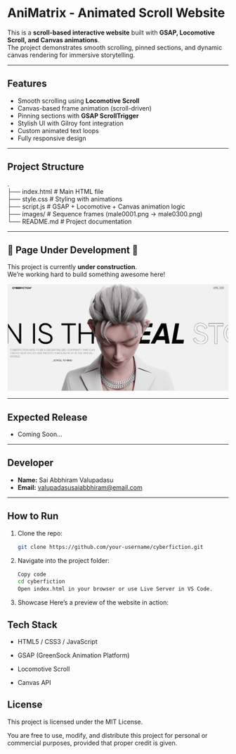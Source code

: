 # AniMatrix - Animated Scroll Website  

This is a **scroll-based interactive website** built with **GSAP, Locomotive Scroll, and Canvas animations**.  
The project demonstrates smooth scrolling, pinned sections, and dynamic canvas rendering for immersive storytelling.  

---

## Features  
- Smooth scrolling using **Locomotive Scroll**  
- Canvas-based frame animation (scroll-driven)  
- Pinning sections with **GSAP ScrollTrigger**  
- Stylish UI with Gilroy font integration  
- Custom animated text loops  
- Fully responsive design  

---

## Project Structure  

.  
├── index.html       # Main HTML file  
├── style.css        # Styling with animations  
├── script.js        # GSAP + Locomotive + Canvas animation logic  
├── images/          # Sequence frames (male0001.png → male0300.png)  
└── README.md        # Project documentation  

---

## 🚧 Page Under Development 🚧 

This project is currently **under construction**.  
We’re working hard to build something awesome here!  

![Under Development](/images/screenshot/screenshot.png)  

---

## Expected Release  
- Coming Soon...  

---

## Developer  
- **Name:** Sai Abbhiram Valupadasu  
- **Email:** valupadasusaiabbhiram@email.com  
<!-- - **Portfolio:** [saiabbhiram-portfolio.vercel.app](https://saiabbhiram-portfolio.vercel.app)  -->

---

## How to Run  

1. Clone the repo:  
   ```bash
   git clone https://github.com/your-username/cyberfiction.git

2. Navigate into the project folder:

    ```bash
    Copy code
    cd cyberfiction
    Open index.html in your browser or use Live Server in VS Code.
    ```
3. Showcase
Here’s a preview of the website in action:


## Tech Stack
* HTML5 / CSS3 / JavaScript

* GSAP (GreenSock Animation Platform)

* Locomotive Scroll

* Canvas API

## License
This project is licensed under the MIT License.

You are free to use, modify, and distribute this project for personal or commercial purposes, provided that proper credit is given.